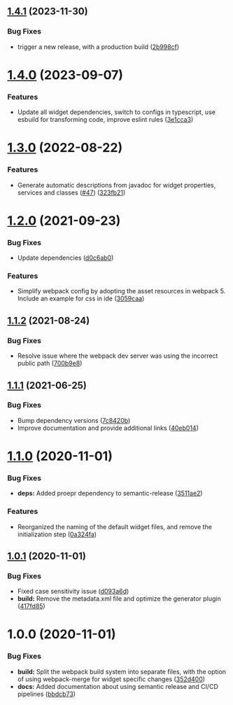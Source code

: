 ## [1.4.1](https://github.com/ptc-iot-sharing/ThingworxDemoWebpackWidget/compare/v1.4.0...v1.4.1) (2023-11-30)


### Bug Fixes

* trigger a new release, with a production build ([2b998cf](https://github.com/ptc-iot-sharing/ThingworxDemoWebpackWidget/commit/2b998cf2ffb464d8f4f73e40651818c8a242df09))

# [1.4.0](https://github.com/ptc-iot-sharing/ThingworxDemoWebpackWidget/compare/v1.3.0...v1.4.0) (2023-09-07)


### Features

* Update all widget dependencies, switch to configs in typescript, use esbuild for transforming code, improve eslint rules ([3e1cca3](https://github.com/ptc-iot-sharing/ThingworxDemoWebpackWidget/commit/3e1cca3b36650fb8fef14d3329aefc80cf215d1d))

# [1.3.0](https://github.com/ptc-iot-sharing/ThingworxDemoWebpackWidget/compare/v1.2.0...v1.3.0) (2022-08-22)


### Features

* Generate automatic descriptions from javadoc for widget properties, services and classes ([#47](https://github.com/ptc-iot-sharing/ThingworxDemoWebpackWidget/issues/47)) ([323fb21](https://github.com/ptc-iot-sharing/ThingworxDemoWebpackWidget/commit/323fb21271e1dd4dbeaf5cee105d45e2cabea2f9))

# [1.2.0](https://github.com/ptc-iot-sharing/ThingworxDemoWebpackWidget/compare/v1.1.2...v1.2.0) (2021-09-23)


### Bug Fixes

* Update dependencies ([d0c6ab0](https://github.com/ptc-iot-sharing/ThingworxDemoWebpackWidget/commit/d0c6ab0077397b044a40dbc96bf0165bed45d5d7))


### Features

* Simplify webpack config by adopting the asset resources in webpack 5. Include an example for css in ide ([3059caa](https://github.com/ptc-iot-sharing/ThingworxDemoWebpackWidget/commit/3059caa682cdad7b7359f8857dcd35937fd7aedc))

## [1.1.2](https://github.com/ptc-iot-sharing/ThingworxDemoWebpackWidget/compare/v1.1.1...v1.1.2) (2021-08-24)


### Bug Fixes

* Resolve issue where the webpack dev server was using the incorrect public path ([700b9e8](https://github.com/ptc-iot-sharing/ThingworxDemoWebpackWidget/commit/700b9e861ddd0c38819c1c1d8f1382d7e3183e0e))

## [1.1.1](https://github.com/ptc-iot-sharing/ThingworxDemoWebpackWidget/compare/v1.1.0...v1.1.1) (2021-06-25)


### Bug Fixes

* Bump dependency versions ([7c8420b](https://github.com/ptc-iot-sharing/ThingworxDemoWebpackWidget/commit/7c8420bd063c898ce78da482c93eafefe469a4a7))
* Improve documentation and provide additional links ([40eb014](https://github.com/ptc-iot-sharing/ThingworxDemoWebpackWidget/commit/40eb014db2eb8d06b103adbed3e2d0b90e4a3f6b))

# [1.1.0](https://github.com/ptc-iot-sharing/ThingworxDemoWebpackWidget/compare/v1.0.1...v1.1.0) (2020-11-01)


### Bug Fixes

* **deps:** Added proepr dependency to semantic-release ([3511ae2](https://github.com/ptc-iot-sharing/ThingworxDemoWebpackWidget/commit/3511ae2c5b0912d7f3add5182fd691217be7cd8f))


### Features

* Reorganized the naming of the default widget files, and remove the initialization step ([0a324fa](https://github.com/ptc-iot-sharing/ThingworxDemoWebpackWidget/commit/0a324fa89e402630c252a3e84f52ea69a51fc6e8))

## [1.0.1](https://github.com/ptc-iot-sharing/ThingworxDemoWebpackWidget/compare/v1.0.0...v1.0.1) (2020-11-01)


### Bug Fixes

* Fixed case sensitivity issue ([d093a6d](https://github.com/ptc-iot-sharing/ThingworxDemoWebpackWidget/commit/d093a6d694ff38114580c69b6405565da03630a6))
* **build:** Remove the metadata.xml file and optimize the generator plugin ([417fd85](https://github.com/ptc-iot-sharing/ThingworxDemoWebpackWidget/commit/417fd8539663ff87ed25e80ec84e756d3b30fabf))

# 1.0.0 (2020-11-01)


### Bug Fixes

* **build:** Split the webpack build system into separate files, with the option of using webpack-merge for widget specific changes ([352d400](https://github.com/ptc-iot-sharing/ThingworxDemoWebpackWidget/commit/352d4006d325d2d1481e4c54ea5d93887ddf67a9))
* **docs:** Added documentation about using semantic release and CI/CD pipelines ([bbdcb73](https://github.com/ptc-iot-sharing/ThingworxDemoWebpackWidget/commit/bbdcb73982c3ed8b639f06f9128d730f0ea707d6))
